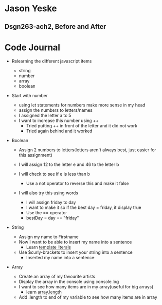 # Jason Yeske
## Dsgn263-ach2, Before and After
# Code Journal

- Relearning the different javascript items
    - string
    - number
    - array
    - boolean
- Start with number
    - using let statements for numbers make more sense in my head
    - assign the numbers to letters/names
    - I assigned the letter a to 5
    - I want to increase this number using ++
        - Tried putting ++ in front of the letter and it did not work
        - Tried again behind and it worked
    
- Boolean
    - Assign 2 numbers to letters(letters aren't always best, just easier for this assignment)
    - I will assign 12 to the letter e and 46 to the letter b
    - I will check to see if e is less than b
        - Use a not operator to reverse this and make it false

    - I will also try this using words
        - I will assign friday to day
        - I want to make it so if the best day = friday, it display true
        - Use the == operator
        - bestDay = day == "friday"

- String
    - Assign my name to Firstname
    - Now I want to be able to insert my name into a sentence
        - Learn [template literals](https://developer.mozilla.org/en-US/docs/Web/JavaScript/Reference/Template_literals)
    - Use $curly-brackets to insert your string into a sentence
        - Inserted my name into a sentence

- Array
    - Create an array of my favourite artists
    - Display the array in the console using console.log
    - I want to see how many items are in my array(useful for big arrays)
        - learn [array.length](https://developer.mozilla.org/en-US/docs/Web/JavaScript/Reference/Global_Objects/Array/length)
    - Add .length to end of my variable to see how many items are in array

    

